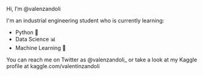 Hi, I’m @valenzandoli

I'm an industrial engineering student who is currently learning: 
 - Python 🐍
 - Data Science 📊
 - Machine Learning 🤖

You can reach me on Twitter as @valenzandoli_ or take a look at my Kaggle profile at kaggle.com/valentinzandoli

<!---
valenzandoli/valenzandoli is a ✨ special ✨ repository because its `README.md` (this file) appears on your GitHub profile.
You can click the Preview link to take a look at your changes.
--->
